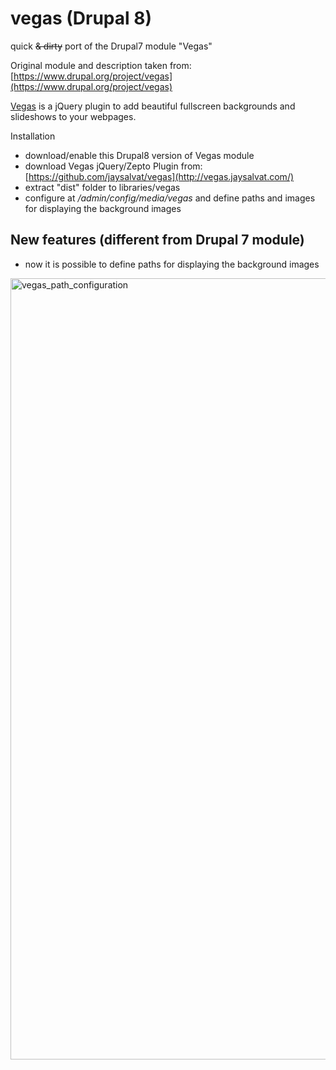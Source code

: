 # vegas (Drupal 8)
quick ~~&amp; dirty~~ port of the Drupal7 module "Vegas"

Original module and description taken from: [https://www.drupal.org/project/vegas](https://www.drupal.org/project/vegas)

[Vegas](http://vegas.jaysalvat.com/) is a jQuery plugin to add beautiful fullscreen backgrounds and slideshows to your webpages.

Installation

- download/enable this Drupal8 version of Vegas module 
- download Vegas jQuery/Zepto Plugin from: [https://github.com/jaysalvat/vegas](http://vegas.jaysalvat.com/)
- extract "dist" folder to libraries/vegas
- configure at */admin/config/media/vegas* and define paths and images for displaying the background images 

New features (different from Drupal 7 module)
---------------------------------------------
- now it is possible to define paths for displaying the background images

<img width="1250" alt="vegas_path_configuration" src="https://cloud.githubusercontent.com/assets/4519686/20599887/f470b432-b250-11e6-8f20-1478cb52c2b2.png">
